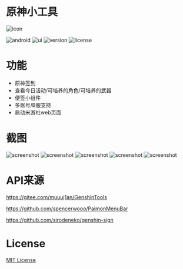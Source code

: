 # 原神小工具

![icon](app/src/main/res/mipmap-xxxhdpi/ic_launcher.png)

![android](https://img.shields.io/badge/platform-Android-green)
![ui](https://img.shields.io/badge/UI-Jetpack%20Compose-brightgreen)
![version](https://img.shields.io/badge/version-v0.1.0-orange)
![license](https://img.shields.io/badge/license-MIT-blue)

功能
=======
* 原神签到
* 查看今日活动/可培养的角色/可培养的武器
* 便签小组件
* 多账号/B服支持
* 启动米游社web页面

截图
=======
![screenshot](screenshot/screenshot_1.jpg)
![screenshot](screenshot/screenshot_widget.jpg)
![screenshot](screenshot/screenshot_2.jpg)
![screenshot](screenshot/screenshot_3.jpg)
![screenshot](screenshot/screenshot_4.jpg)


API来源
=======
<https://gitee.com/muuuj1an/GenshinTools>

<https://github.com/spencerwooo/PaimonMenuBar>

<https://github.com/sirodeneko/genshin-sign>

License
=======
[MIT License](LICENSE)